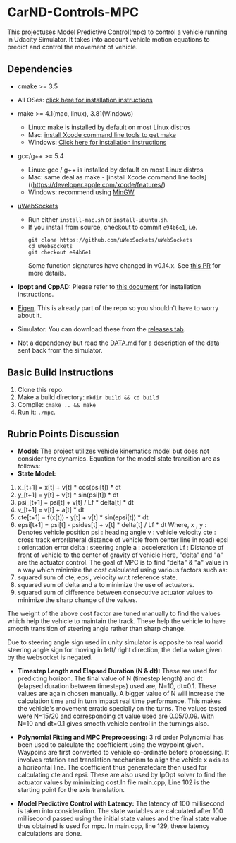 # CarND-Controls-MPC
This projectuses Model Predictive Control(mpc) to control a vehicle running in Udacity Simulator. It takes into account vehicle motion equations to predict and control the movement of vehicle.

## Dependencies

* cmake >= 3.5
 * All OSes: [click here for installation instructions](https://cmake.org/install/)
* make >= 4.1(mac, linux), 3.81(Windows)
  * Linux: make is installed by default on most Linux distros
  * Mac: [install Xcode command line tools to get make](https://developer.apple.com/xcode/features/)
  * Windows: [Click here for installation instructions](http://gnuwin32.sourceforge.net/packages/make.htm)
* gcc/g++ >= 5.4
  * Linux: gcc / g++ is installed by default on most Linux distros
  * Mac: same deal as make - [install Xcode command line tools]((https://developer.apple.com/xcode/features/)
  * Windows: recommend using [MinGW](http://www.mingw.org/)
* [uWebSockets](https://github.com/uWebSockets/uWebSockets)
  * Run either `install-mac.sh` or `install-ubuntu.sh`.
  * If you install from source, checkout to commit `e94b6e1`, i.e.
    ```
    git clone https://github.com/uWebSockets/uWebSockets
    cd uWebSockets
    git checkout e94b6e1
    ```
    Some function signatures have changed in v0.14.x. See [this PR](https://github.com/udacity/CarND-MPC-Project/pull/3) for more details.

* **Ipopt and CppAD:** Please refer to [this document](https://github.com/udacity/CarND-MPC-Project/blob/master/install_Ipopt_CppAD.md) for installation instructions.
* [Eigen](http://eigen.tuxfamily.org/index.php?title=Main_Page). This is already part of the repo so you shouldn't have to worry about it.
* Simulator. You can download these from the [releases tab](https://github.com/udacity/self-driving-car-sim/releases).
* Not a dependency but read the [DATA.md](./DATA.md) for a description of the data sent back from the simulator.


## Basic Build Instructions

1. Clone this repo.
2. Make a build directory: `mkdir build && cd build`
3. Compile: `cmake .. && make`
4. Run it: `./mpc`.

## Rubric Points Discussion
* **Model:** 
The project utilizes vehicle kinematics model but does not consider tyre dynamics. Equation for the model state transition are as follows:
* **State Model:**
1. x_[t+1] = x[t] + v[t] * cos(psi[t]) * dt
2. y_[t+1] = y[t] + v[t] * sin(psi[t]) * dt
3. psi_[t+1] = psi[t] + v[t] / Lf * delta[t] * dt
4. v_[t+1] = v[t] + a[t] * dt
5. cte[t+1] = f(x[t]) - y[t] + v[t] * sin(epsi[t]) * dt
6. epsi[t+1] = psi[t] - psides[t] + v[t] * delta[t] / Lf * dt
Where,
   x , y : Denotes vehicle position
   psi   : heading angle
   v     : vehicle velocity
   cte   : cross track error(lateral distance of vehicle from center line in road)
   epsi  : orientation error
   delta : steering angle
   a     : acceleration
   Lf    : Distance of front of vehicle to the center of gravity of vehicle
Here, "delta" and "a" are the actuator control. The goal of MPC is to find "delta" & "a" value in a way which minimize the cost calculated using various factors such as:  
1. squared sum of cte, epsi, velocity w.r.t reference state.
2. squared sum of delta and a to minimize the use of actuators.
3. squared sum of difference between consecutive actuator values to minimize the sharp change of the values.

The weight of the above cost factor are tuned manually to find the values which help the vehicle to maintain the track. These help the vehicle to have smooth transition of steering angle rather than sharp change.

Due to steering angle sign used in unity simulator is opposite to real world steering angle sign for moving in left/ right direction, the delta value given by the websocket is negated.

* **Timestep Length and Elapsed Duration (N & dt):**
These are used for predicting horizon.
The final value of N (timestep length) and dt (elapsed duration between timesteps) used are, N=10, dt=0.1. These values are again chosen manually. A bigger value of N will increase the calculation time and in turn impact real time performance. This makes the vehicle's movement erratic specially on the turns. The values tested were N=15/20 and corresponding dt value used are 0.05/0.09. With N=10 and dt=0.1 gives  smooth vehicle control in the turnings also.

* **Polynomial Fitting and MPC Preprocessing:**
3 rd order Polynomial has been used to calculate the coefficient using the waypoint given. Waypoins are first converted to vehicle co-ordinate before processing.  It involves rotation and translation mechanism to align the vehicle x axis as a horizontal line. The coefficient thus generatedare then used for calculating cte and epsi. These are also used by IpOpt solver to find the actuator values by minimizing cost.In file main.cpp, Line 102 is the starting  point for the axis translation.

* **Model Predictive Control with Latency:**
The latency of 100 millisecond is taken into consideration. The state variables are calculated after 100 millisecond passed using the initial state values and the final state value thus obtained is used for mpc. In main.cpp, line 129, these latency calculations are done.

